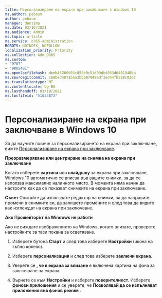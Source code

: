 ```yaml
---
title: Персонализиране на екрана при заключване в Windows 10
ms.author: pebaum
author: pebaum
manager: dansimp
ms.date: 03/16/2021
ms.audience: Admin
ms.topic: article
ms.service: o365-administration
ROBOTS: NOINDEX, NOFOLLOW
localization_priority: Priority
ms.collection: Adm_O365
ms.custom:
- "9787"
- "9005401"
ms.openlocfilehash: deeb46260003c855e9c51d09dbd053d0461948ba
ms.sourcegitcommit: c08bed4071baa3bb5879496df3ed44fb828c8367
ms.translationtype: MT
ms.contentlocale: bg-BG
ms.lasthandoff: 03/19/2021
ms.locfileid: "51034873"
---
```

# <a name="personalize-your-lock-screen-in-windows-10"></a>Персонализиране на екрана при заключване в Windows 10

За да научите повече за персонализирането на екрана при заключване, вижте [Персонализиране на екрана при заключване](https://support.microsoft.com/windows/personalize-your-lock-screen-81dab9b0-35cf-887c-84a0-6de8ef72bea0).

**Преоразмеряване или центриране на снимка на екрана при заключване**

Когато изберете **картина** или **слайдшоу** за екрана при заключване, Windows 10 автоматично се вписва във вашите снимки, за да се използва максимално наличното място. В момента няма начин да настроите как да се показват снимките на екрана при заключване.

**Съвет** Опитайте да използвате редактор на снимки, за да направите промени в снимките си, да запишете промените и след това да видите как изглеждат на екрана при заключване.

**Ако Прожекторът на Windows не работи**

Ако не виждате изображението на Windows, когато влизате, проверете настройките за тази покана за осветяване. 

1. Изберете бутона **Старт** и след това изберете **Настройки** (икона на зъбно колело).

1. Изберете **персонализация** и след това изберете **заключи екрана**.

1. Уверете се **, че в екрана за влизане** е включена картина на фона за заключване на екрана.

1. Върнете се към **Настройки** и изберете **поверителност**. Изберете **фонови приложения** и се уверете, че **Позволявай да се изпълняват приложения във фонов режим** .